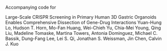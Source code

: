 Accompanying code for 

Large-Scale CRISPR Screening in Primary Human 3D Gastric Organoids Enables Comprehensive Dissection of Gene-Drug Interactions
Yuan-Hung Lo, Hudson T. Horn, Mo-Fan Huang, Wei-Chieh Yu, Chia-Mei Young, Qing Liu, Madeline Tomaske, Martina Towers, Antonia Dominguez, Michael C. Bassik, Dung-Fang Lee, Lei S. Qi, Jonathan S. Weissman, Jin Chen, Calvin J. Kuo

